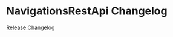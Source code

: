 # NavigationsRestApi Changelog

[Release Changelog](https://github.com/spryker/navigations-rest-api/releases)
